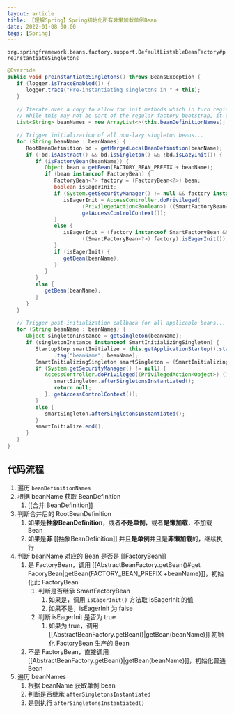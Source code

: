 ```yaml
---
layout: article  
title: 【理解Spring】Spring初始化所有非懒加载单例Bean
date: 2022-01-08 00:00
tags: [Spring]
---
```


`org.springframework.beans.factory.support.DefaultListableBeanFactory#preInstantiateSingletons`
```java
@Override  
public void preInstantiateSingletons() throws BeansException {  
   if (logger.isTraceEnabled()) {  
      logger.trace("Pre-instantiating singletons in " + this);  
   }  
  
   // Iterate over a copy to allow for init methods which in turn register new bean definitions.  
   // While this may not be part of the regular factory bootstrap, it does otherwise work fine.   
   List<String> beanNames = new ArrayList<>(this.beanDefinitionNames);  
  
   // Trigger initialization of all non-lazy singleton beans...  
   for (String beanName : beanNames) {  
      RootBeanDefinition bd = getMergedLocalBeanDefinition(beanName);  
      if (!bd.isAbstract() && bd.isSingleton() && !bd.isLazyInit()) {  
         if (isFactoryBean(beanName)) {  
            Object bean = getBean(FACTORY_BEAN_PREFIX + beanName);  
            if (bean instanceof FactoryBean) {  
               FactoryBean<?> factory = (FactoryBean<?>) bean;  
               boolean isEagerInit;  
               if (System.getSecurityManager() != null && factory instanceof SmartFactoryBean) {  
                  isEagerInit = AccessController.doPrivileged(  
                        (PrivilegedAction<Boolean>) ((SmartFactoryBean<?>) factory)::isEagerInit,  
                        getAccessControlContext());  
               }  
               else {  
                  isEagerInit = (factory instanceof SmartFactoryBean &&  
                        ((SmartFactoryBean<?>) factory).isEagerInit());  
               }  
               if (isEagerInit) {  
                  getBean(beanName);  
               }  
            }  
         }  
         else {  
            getBean(beanName);  
         }  
      }  
   }  
  
   // Trigger post-initialization callback for all applicable beans...  
   for (String beanName : beanNames) {  
      Object singletonInstance = getSingleton(beanName);  
      if (singletonInstance instanceof SmartInitializingSingleton) {  
         StartupStep smartInitialize = this.getApplicationStartup().start("spring.beans.smart-initialize")  
               .tag("beanName", beanName);  
         SmartInitializingSingleton smartSingleton = (SmartInitializingSingleton) singletonInstance;  
         if (System.getSecurityManager() != null) {  
            AccessController.doPrivileged((PrivilegedAction<Object>) () -> {  
               smartSingleton.afterSingletonsInstantiated();  
               return null;  
            }, getAccessControlContext());  
         }  
         else {  
            smartSingleton.afterSingletonsInstantiated();  
         }  
         smartInitialize.end();  
      }  
   }  
}
```

## 代码流程
1. 遍历 `beanDefinitionNames`
2. 根据 beanName 获取 BeanDefinition
	1. [[合并 BeanDefinition]]
3. 判断合并后的 RootBeanDefinition
    1. 如果是**抽象BeanDefinition**，或者**不是单例**，或者**是懒加载**，不加载 Bean
    2. 如果是**非** [[抽象BeanDefinition]] 并且**是单例**并且是**非懒加载**的，继续执行
4. 判断 beanName 对应的 Bean 是否是 [[FactoryBean]]
    1. 是 FactoryBean，调用 [[AbstractBeanFactory.getBean()#get FacoryBean|getBean(FACTORY_BEAN_PREFIX +beanName)]]，初始化此 FactoryBean
        1. 判断是否继承 SmartFactoryBean
            1. 如果是，调用 `isEagerInit()` 方法取 isEagerInit 的值
            2. 如果不是，isEagerInit 为 false
        2. 判断 isEagerInit 是否为 true
            1. 如果为 true，调用 [[AbstractBeanFactory.getBean()|getBean(beanName)]] 初始化 FactoryBean 生产的 Bean
    2. 不是 FactoryBean，直接调用 [[AbstractBeanFactory.getBean()|getBean(beanName)]]，初始化普通 Bean                 
5. 遍历 beanNames
	1. 根据 beanName 获取单例 bean
	2. 判断是否继承 `afterSingletonsInstantiated`
	3. 是则执行 `afterSingletonsInstantiated()`

